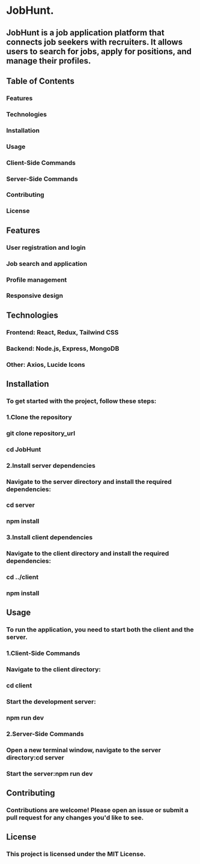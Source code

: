 # JobHunt.

## JobHunt is a job application platform that connects job seekers with recruiters. It allows users to search for jobs, apply for positions, and manage their profiles.



## Table of Contents

### Features
### Technologies
### Installation
### Usage
### Client-Side Commands
### Server-Side Commands
### Contributing
### License


## Features
### User registration and login
### Job search and application
### Profile management
### Responsive design

## Technologies
### Frontend: React, Redux, Tailwind CSS
### Backend: Node.js, Express, MongoDB
### Other: Axios, Lucide Icons

## Installation
### To get started with the project, follow these steps:
### 1.Clone the repository
### git clone repository_url
### cd JobHunt

### 2.Install server dependencies
### Navigate to the server directory and install the required dependencies:
### cd server
### npm install

### 3.Install client dependencies
### Navigate to the client directory and install the required dependencies:
### cd ../client
### npm install

## Usage
### To run the application, you need to start both the client and the server.
### 1.Client-Side Commands
### Navigate to the client directory: 
### cd client
### Start the development server:
### npm run dev

### 2.Server-Side Commands
### Open a new terminal window, navigate to the server directory:cd server
### Start the server:npm run dev

## Contributing
### Contributions are welcome! Please open an issue or submit a pull request for any changes you'd like to see.

## License
### This project is licensed under the MIT License.





